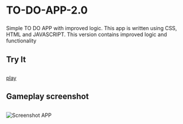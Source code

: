 # TO-DO-APP-2.0 <h3>
Simple TO DO APP with improved logic.
This app is written using CSS, HTML and JAVASCRIPT. This version contains improved logic and functionality 

## Try It <h2> 
 [play](https://jumba23.github.io/TO-DO-APP-2.0/)
 
## Gameplay screenshot <h2>
 ![Screenshot APP](https://user-images.githubusercontent.com/80366503/113791274-20b94280-96f8-11eb-8a3b-cd1ef0672e71.PNG)

